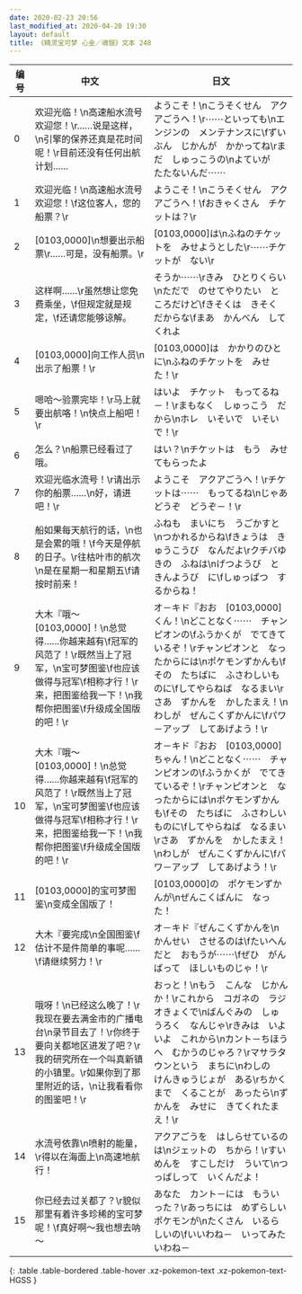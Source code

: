 ```yaml
---
date: 2020-02-23 20:56
last_modified_at: 2020-04-20 19:30
layout: default
title: 《精灵宝可梦 心金／魂银》文本 248
---
```

| 编号 | 中文 | 日文 |
| ---- | ---- | ---- |
| 0 | 欢迎光临！\n高速船水流号欢迎您！\r……说是这样，\n引擎的保养还真是花时间呢！\r目前还没有任何出航计划…… | ようこそ！\nこうそくせん　アクアごうへ！\r⋯⋯といっても\nエンジンの　メンテナンスに\fずいぶん　じかんが　かかってね\rまだ　しゅっこうの\nよていが　たたないんだ⋯⋯ |
| 1 | 欢迎光临！\n高速船水流号欢迎您！\f这位客人，您的船票？\r | ようこそ！\nこうそくせん　アクアごうへ！\fおきゃくさん　チケットは？\r |
| 2 | [0103,0000]\n想要出示船票\r……可是，没有船票。\r | [0103,0000]は\nふねのチケットを　みせようとした\r⋯⋯チケットが　ない\r |
| 3 | 这样啊……\r虽然想让您免费乘坐，\f但规定就是规定，\f还请您能够谅解。 | そうか⋯⋯\rきみ　ひとりくらい\nただで　のせてやりたい　ところだけど\fきそくは　きそく　だからな\fまあ　かんべん　してくれよ |
| 4 | [0103,0000]向工作人员\n出示了船票！\r | [0103,0000]は　かかりのひとに\nふねのチケットを　みせた！\r |
| 5 | 嗯哈～验票完毕！\r马上就要出航咯！\n快点上船吧！\r | はいよ　チケット　もってるね－！\rまもなく　しゅっこう　だから\nホレ　いそいで　いそいで！\r |
| 6 | 怎么？\n船票已经看过了哦。 | はい？\nチケットは　もう　みせてもらったよ |
| 7 | 欢迎光临水流号！\r请出示你的船票……\n好，请进吧！\r | ようこそ　アクアごうへ！\rチケットは⋯⋯　もってるね\nじゃあ　どうぞ　どうぞ－！\r |
| 8 | 船如果每天航行的话，\n也是会累的哦！\f今天是停航的日子。\r往枯叶市的航次\n是在星期一和星期五\f请按时前来！ | ふねも　まいにち　うごかすと\nつかれるからね\fきょうは　きゅうこうび　なんだよ\rクチバゆきの　ふねは\nげつようび　と　きんようび　に\fしゅっぱつ　するからね！ |
| 9 | 大木『哦～[0103,0000]！\n总觉得……你越来越有\f冠军的风范了！\r既然当上了冠军，\n宝可梦图鉴\f也应该做得与冠军\f相称才行！\r来，把图鉴给我一下！\n我帮你把图鉴\f升级成全国版的吧！\r | オ－キド『おお　[0103,0000]くん！\nどことなく⋯⋯　チャンピオンの\fふうかくが　でてきているぞ！\rチャンピオンと　なったからには\nポケモンずかんも\fその　たちばに　ふさわしいものに\fしてやらねば　なるまい\rさあ　ずかんを　かしたまえ！\nわしが　ぜんこくずかんに\fパワ－アップ　してあげよう！\r |
| 10 | 大木『哦～[0103,0000]！\n总觉得……你越来越有\f冠军的风范了！\r既然当上了冠军，\n宝可梦图鉴\f也应该做得与冠军\f相称才行！\r来，把图鉴给我一下！\n我帮你把图鉴\f升级成全国版的吧！\r | オ－キド『おお　[0103,0000]ちゃん！\nどことなく⋯⋯　チャンピオンの\fふうかくが　でてきているぞ！\rチャンピオンと　なったからには\nポケモンずかんも\fその　たちばに　ふさわしいものに\fしてやらねば　なるまい\rさあ　ずかんを　かしたまえ！\nわしが　ぜんこくずかんに\fパワ－アップ　してあげよう！\r |
| 11 | [0103,0000]的宝可梦图鉴\n变成全国版了！ | [0103,0000]の　ポケモンずかんが\nぜんこくばんに　なった！ |
| 12 | 大木『要完成\n全国图鉴\f估计不是件简单的事呢……\f请继续努力！\r | オ－キド『ぜんこくずかんを\nかんせい　させるのは\fたいへんだと　おもうが⋯⋯\fぜひ　がんばって　ほしいものじゃ！\r |
| 13 | 哦呀！\n已经这么晚了！\r我现在要去满金市的广播电台\n录节目去了！\r你终于要向关都地区进发了吧？\r我的研究所在一个叫真新镇的小镇里。\r如果你到了那里附近的话，\n让我看看你的图鉴吧！\r | おっと！\nもう　こんな　じかんか！\rこれから　コガネの　ラジオきょくで\nばんぐみの　しゅうろく　なんじゃ\rきみは　いよいよ　これから\nカント－ちほうへ　むかうのじゃろ？\rマサラタウンという　まちに\nわしの　けんきゅうじょが　ある\rちかくまで　くることが　あったら\nずかんを　みせに　きてくれたまえ！\r |
| 14 | 水流号依靠\n喷射的能量，\r得以在海面上\n高速地航行！ | アクアごうを　はしらせているのは\nジェットの　ちから！\rすいめんを　すこしだけ　ういて\nつっぱしって　いくんだよ！ |
| 15 | 你已经去过关都了？\r貌似那里有着许多珍稀的宝可梦呢！\f真好啊～我也想去呐～ | あなた　カント－には　もういった？\rあっちには　めずらしい　ポケモンが\nたくさん　いるらしいの\fいいわね－　いってみたいわね－ |
{: .table .table-bordered .table-hover .xz-pokemon-text .xz-pokemon-text-HGSS }